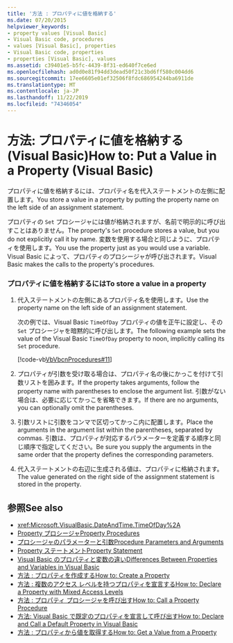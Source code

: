 ```yaml
---
title: '方法 : プロパティに値を格納する'
ms.date: 07/20/2015
helpviewer_keywords:
- property values [Visual Basic]
- Visual Basic code, procedures
- values [Visual Basic], properties
- Visual Basic code, properties
- properties [Visual Basic], values
ms.assetid: c39401e5-b5fc-4439-8f31-ed640f7ce6ed
ms.openlocfilehash: ad0d0e81f94dd3dead50f21c3bd6ff580c004dd6
ms.sourcegitcommit: 17ee6605e01ef32506f8fdc686954244ba6911de
ms.translationtype: MT
ms.contentlocale: ja-JP
ms.lasthandoff: 11/22/2019
ms.locfileid: "74346054"
---
```

# <a name="how-to-put-a-value-in-a-property-visual-basic"></a><span data-ttu-id="6a111-102">方法: プロパティに値を格納する (Visual Basic)</span><span class="sxs-lookup"><span data-stu-id="6a111-102">How to: Put a Value in a Property (Visual Basic)</span></span>
<span data-ttu-id="6a111-103">プロパティに値を格納するには、プロパティ名を代入ステートメントの左側に配置します。</span><span class="sxs-lookup"><span data-stu-id="6a111-103">You store a value in a property by putting the property name on the left side of an assignment statement.</span></span>  
  
 <span data-ttu-id="6a111-104">プロパティの `Set` プロシージャには値が格納されますが、名前で明示的に呼び出すことはありません。</span><span class="sxs-lookup"><span data-stu-id="6a111-104">The property's `Set` procedure stores a value, but you do not explicitly call it by name.</span></span> <span data-ttu-id="6a111-105">変数を使用する場合と同じように、プロパティを使用します。</span><span class="sxs-lookup"><span data-stu-id="6a111-105">You use the property just as you would use a variable.</span></span> <span data-ttu-id="6a111-106">Visual Basic によって、プロパティのプロシージャが呼び出されます。</span><span class="sxs-lookup"><span data-stu-id="6a111-106">Visual Basic makes the calls to the property's procedures.</span></span>  
  
### <a name="to-store-a-value-in-a-property"></a><span data-ttu-id="6a111-107">プロパティに値を格納するには</span><span class="sxs-lookup"><span data-stu-id="6a111-107">To store a value in a property</span></span>  
  
1. <span data-ttu-id="6a111-108">代入ステートメントの左側にあるプロパティ名を使用します。</span><span class="sxs-lookup"><span data-stu-id="6a111-108">Use the property name on the left side of an assignment statement.</span></span>  
  
     <span data-ttu-id="6a111-109">次の例では、Visual Basic `TimeOfDay` プロパティの値を正午に設定し、その `Set` プロシージャを暗黙的に呼び出します。</span><span class="sxs-lookup"><span data-stu-id="6a111-109">The following example sets the value of the Visual Basic `TimeOfDay` property to noon, implicitly calling its `Set` procedure.</span></span>  
  
     [!code-vb[VbVbcnProcedures#11](~/samples/snippets/visualbasic/VS_Snippets_VBCSharp/VbVbcnProcedures/VB/Class1.vb#11)]  
  
2. <span data-ttu-id="6a111-110">プロパティが引数を受け取る場合は、プロパティ名の後にかっこを付けて引数リストを囲みます。</span><span class="sxs-lookup"><span data-stu-id="6a111-110">If the property takes arguments, follow the property name with parentheses to enclose the argument list.</span></span> <span data-ttu-id="6a111-111">引数がない場合は、必要に応じてかっこを省略できます。</span><span class="sxs-lookup"><span data-stu-id="6a111-111">If there are no arguments, you can optionally omit the parentheses.</span></span>  
  
3. <span data-ttu-id="6a111-112">引数リストに引数をコンマで区切ってかっこ内に配置します。</span><span class="sxs-lookup"><span data-stu-id="6a111-112">Place the arguments in the argument list within the parentheses, separated by commas.</span></span> <span data-ttu-id="6a111-113">引数は、プロパティが対応するパラメーターを定義する順序と同じ順序で指定してください。</span><span class="sxs-lookup"><span data-stu-id="6a111-113">Be sure you supply the arguments in the same order that the property defines the corresponding parameters.</span></span>  
  
4. <span data-ttu-id="6a111-114">代入ステートメントの右辺に生成される値は、プロパティに格納されます。</span><span class="sxs-lookup"><span data-stu-id="6a111-114">The value generated on the right side of the assignment statement is stored in the property.</span></span>  
  
## <a name="see-also"></a><span data-ttu-id="6a111-115">参照</span><span class="sxs-lookup"><span data-stu-id="6a111-115">See also</span></span>

- <xref:Microsoft.VisualBasic.DateAndTime.TimeOfDay%2A>
- [<span data-ttu-id="6a111-116">Property プロシージャ</span><span class="sxs-lookup"><span data-stu-id="6a111-116">Property Procedures</span></span>](./property-procedures.md)
- [<span data-ttu-id="6a111-117">プロシージャのパラメーターと引数</span><span class="sxs-lookup"><span data-stu-id="6a111-117">Procedure Parameters and Arguments</span></span>](./procedure-parameters-and-arguments.md)
- [<span data-ttu-id="6a111-118">Property ステートメント</span><span class="sxs-lookup"><span data-stu-id="6a111-118">Property Statement</span></span>](../../../../visual-basic/language-reference/statements/property-statement.md)
- [<span data-ttu-id="6a111-119">Visual Basic のプロパティと変数の違い</span><span class="sxs-lookup"><span data-stu-id="6a111-119">Differences Between Properties and Variables in Visual Basic</span></span>](./differences-between-properties-and-variables.md)
- [<span data-ttu-id="6a111-120">方法 : プロパティを作成する</span><span class="sxs-lookup"><span data-stu-id="6a111-120">How to: Create a Property</span></span>](./how-to-create-a-property.md)
- [<span data-ttu-id="6a111-121">方法 : 複数のアクセス レベルを持つプロパティを宣言する</span><span class="sxs-lookup"><span data-stu-id="6a111-121">How to: Declare a Property with Mixed Access Levels</span></span>](./how-to-declare-a-property-with-mixed-access-levels.md)
- [<span data-ttu-id="6a111-122">方法 : プロパティ プロシージャを呼び出す</span><span class="sxs-lookup"><span data-stu-id="6a111-122">How to: Call a Property Procedure</span></span>](./how-to-call-a-property-procedure.md)
- [<span data-ttu-id="6a111-123">方法: Visual Basic で既定のプロパティを宣言して呼び出す</span><span class="sxs-lookup"><span data-stu-id="6a111-123">How to: Declare and Call a Default Property in Visual Basic</span></span>](./how-to-declare-and-call-a-default-property.md)
- [<span data-ttu-id="6a111-124">方法 : プロパティから値を取得する</span><span class="sxs-lookup"><span data-stu-id="6a111-124">How to: Get a Value from a Property</span></span>](./how-to-get-a-value-from-a-property.md)
